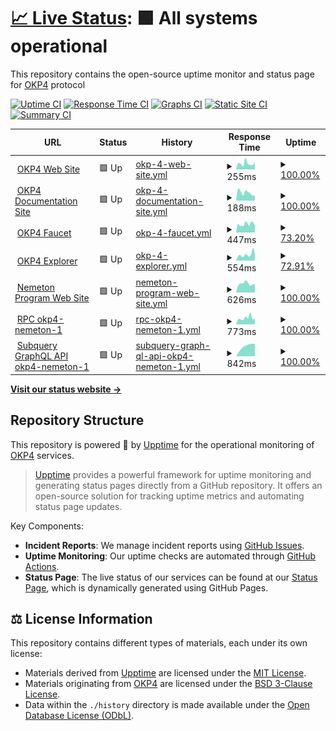 # [📈 Live Status](https://status.okp4.network): <!--live status--> **🟩 All systems operational**

This repository contains the open-source uptime monitor and status page for [OKP4](https://okp4.network) protocol

[![Uptime CI](https://github.com/okp4/status/workflows/Uptime%20CI/badge.svg)](https://github.com/okp4/status/actions?query=workflow%3A%22Uptime+CI%22)
[![Response Time CI](https://github.com/okp4/status/workflows/Response%20Time%20CI/badge.svg)](https://github.com/okp4/status/actions?query=workflow%3A%22Response+Time+CI%22)
[![Graphs CI](https://github.com/okp4/status/workflows/Graphs%20CI/badge.svg)](https://github.com/okp4/status/actions?query=workflow%3A%22Graphs+CI%22)
[![Static Site CI](https://github.com/okp4/status/workflows/Static%20Site%20CI/badge.svg)](https://github.com/okp4/status/actions?query=workflow%3A%22Static+Site+CI%22)
[![Summary CI](https://github.com/okp4/status/workflows/Summary%20CI/badge.svg)](https://github.com/okp4/status/actions?query=workflow%3A%22Summary+CI%22)

<!--start: status pages-->
<!-- This summary is generated by Upptime (https://github.com/upptime/upptime) -->
<!-- Do not edit this manually, your changes will be overwritten -->
<!-- prettier-ignore -->
| URL | Status | History | Response Time | Uptime |
| --- | ------ | ------- | ------------- | ------ |
| <img alt="" src="https://icons.duckduckgo.com/ip3/okp4.network.ico" height="13"> [OKP4 Web Site](https://okp4.network) | 🟩 Up | [okp-4-web-site.yml](https://github.com/okp4/status/commits/HEAD/history/okp-4-web-site.yml) | <details><summary><img alt="Response time graph" src="./graphs/okp-4-web-site/response-time-week.png" height="20"> 255ms</summary><br><a href="https://status.okp4.network/history/okp-4-web-site"><img alt="Response time 378" src="https://img.shields.io/endpoint?url=https%3A%2F%2Fraw.githubusercontent.com%2Fokp4%2Fstatus%2FHEAD%2Fapi%2Fokp-4-web-site%2Fresponse-time.json"></a><br><a href="https://status.okp4.network/history/okp-4-web-site"><img alt="24-hour response time 120" src="https://img.shields.io/endpoint?url=https%3A%2F%2Fraw.githubusercontent.com%2Fokp4%2Fstatus%2FHEAD%2Fapi%2Fokp-4-web-site%2Fresponse-time-day.json"></a><br><a href="https://status.okp4.network/history/okp-4-web-site"><img alt="7-day response time 255" src="https://img.shields.io/endpoint?url=https%3A%2F%2Fraw.githubusercontent.com%2Fokp4%2Fstatus%2FHEAD%2Fapi%2Fokp-4-web-site%2Fresponse-time-week.json"></a><br><a href="https://status.okp4.network/history/okp-4-web-site"><img alt="30-day response time 378" src="https://img.shields.io/endpoint?url=https%3A%2F%2Fraw.githubusercontent.com%2Fokp4%2Fstatus%2FHEAD%2Fapi%2Fokp-4-web-site%2Fresponse-time-month.json"></a><br><a href="https://status.okp4.network/history/okp-4-web-site"><img alt="1-year response time 378" src="https://img.shields.io/endpoint?url=https%3A%2F%2Fraw.githubusercontent.com%2Fokp4%2Fstatus%2FHEAD%2Fapi%2Fokp-4-web-site%2Fresponse-time-year.json"></a></details> | <details><summary><a href="https://status.okp4.network/history/okp-4-web-site">100.00%</a></summary><a href="https://status.okp4.network/history/okp-4-web-site"><img alt="All-time uptime 100.00%" src="https://img.shields.io/endpoint?url=https%3A%2F%2Fraw.githubusercontent.com%2Fokp4%2Fstatus%2FHEAD%2Fapi%2Fokp-4-web-site%2Fuptime.json"></a><br><a href="https://status.okp4.network/history/okp-4-web-site"><img alt="24-hour uptime 100.00%" src="https://img.shields.io/endpoint?url=https%3A%2F%2Fraw.githubusercontent.com%2Fokp4%2Fstatus%2FHEAD%2Fapi%2Fokp-4-web-site%2Fuptime-day.json"></a><br><a href="https://status.okp4.network/history/okp-4-web-site"><img alt="7-day uptime 100.00%" src="https://img.shields.io/endpoint?url=https%3A%2F%2Fraw.githubusercontent.com%2Fokp4%2Fstatus%2FHEAD%2Fapi%2Fokp-4-web-site%2Fuptime-week.json"></a><br><a href="https://status.okp4.network/history/okp-4-web-site"><img alt="30-day uptime 100.00%" src="https://img.shields.io/endpoint?url=https%3A%2F%2Fraw.githubusercontent.com%2Fokp4%2Fstatus%2FHEAD%2Fapi%2Fokp-4-web-site%2Fuptime-month.json"></a><br><a href="https://status.okp4.network/history/okp-4-web-site"><img alt="1-year uptime 100.00%" src="https://img.shields.io/endpoint?url=https%3A%2F%2Fraw.githubusercontent.com%2Fokp4%2Fstatus%2FHEAD%2Fapi%2Fokp-4-web-site%2Fuptime-year.json"></a></details>
| <img alt="" src="https://icons.duckduckgo.com/ip3/docs.okp4.network.ico" height="13"> [OKP4 Documentation Site](https://docs.okp4.network) | 🟩 Up | [okp-4-documentation-site.yml](https://github.com/okp4/status/commits/HEAD/history/okp-4-documentation-site.yml) | <details><summary><img alt="Response time graph" src="./graphs/okp-4-documentation-site/response-time-week.png" height="20"> 188ms</summary><br><a href="https://status.okp4.network/history/okp-4-documentation-site"><img alt="Response time 302" src="https://img.shields.io/endpoint?url=https%3A%2F%2Fraw.githubusercontent.com%2Fokp4%2Fstatus%2FHEAD%2Fapi%2Fokp-4-documentation-site%2Fresponse-time.json"></a><br><a href="https://status.okp4.network/history/okp-4-documentation-site"><img alt="24-hour response time 116" src="https://img.shields.io/endpoint?url=https%3A%2F%2Fraw.githubusercontent.com%2Fokp4%2Fstatus%2FHEAD%2Fapi%2Fokp-4-documentation-site%2Fresponse-time-day.json"></a><br><a href="https://status.okp4.network/history/okp-4-documentation-site"><img alt="7-day response time 188" src="https://img.shields.io/endpoint?url=https%3A%2F%2Fraw.githubusercontent.com%2Fokp4%2Fstatus%2FHEAD%2Fapi%2Fokp-4-documentation-site%2Fresponse-time-week.json"></a><br><a href="https://status.okp4.network/history/okp-4-documentation-site"><img alt="30-day response time 302" src="https://img.shields.io/endpoint?url=https%3A%2F%2Fraw.githubusercontent.com%2Fokp4%2Fstatus%2FHEAD%2Fapi%2Fokp-4-documentation-site%2Fresponse-time-month.json"></a><br><a href="https://status.okp4.network/history/okp-4-documentation-site"><img alt="1-year response time 302" src="https://img.shields.io/endpoint?url=https%3A%2F%2Fraw.githubusercontent.com%2Fokp4%2Fstatus%2FHEAD%2Fapi%2Fokp-4-documentation-site%2Fresponse-time-year.json"></a></details> | <details><summary><a href="https://status.okp4.network/history/okp-4-documentation-site">100.00%</a></summary><a href="https://status.okp4.network/history/okp-4-documentation-site"><img alt="All-time uptime 100.00%" src="https://img.shields.io/endpoint?url=https%3A%2F%2Fraw.githubusercontent.com%2Fokp4%2Fstatus%2FHEAD%2Fapi%2Fokp-4-documentation-site%2Fuptime.json"></a><br><a href="https://status.okp4.network/history/okp-4-documentation-site"><img alt="24-hour uptime 100.00%" src="https://img.shields.io/endpoint?url=https%3A%2F%2Fraw.githubusercontent.com%2Fokp4%2Fstatus%2FHEAD%2Fapi%2Fokp-4-documentation-site%2Fuptime-day.json"></a><br><a href="https://status.okp4.network/history/okp-4-documentation-site"><img alt="7-day uptime 100.00%" src="https://img.shields.io/endpoint?url=https%3A%2F%2Fraw.githubusercontent.com%2Fokp4%2Fstatus%2FHEAD%2Fapi%2Fokp-4-documentation-site%2Fuptime-week.json"></a><br><a href="https://status.okp4.network/history/okp-4-documentation-site"><img alt="30-day uptime 100.00%" src="https://img.shields.io/endpoint?url=https%3A%2F%2Fraw.githubusercontent.com%2Fokp4%2Fstatus%2FHEAD%2Fapi%2Fokp-4-documentation-site%2Fuptime-month.json"></a><br><a href="https://status.okp4.network/history/okp-4-documentation-site"><img alt="1-year uptime 100.00%" src="https://img.shields.io/endpoint?url=https%3A%2F%2Fraw.githubusercontent.com%2Fokp4%2Fstatus%2FHEAD%2Fapi%2Fokp-4-documentation-site%2Fuptime-year.json"></a></details>
| <img alt="" src="https://icons.duckduckgo.com/ip3/faucet.okp4.network.ico" height="13"> [OKP4 Faucet](https://faucet.okp4.network) | 🟩 Up | [okp-4-faucet.yml](https://github.com/okp4/status/commits/HEAD/history/okp-4-faucet.yml) | <details><summary><img alt="Response time graph" src="./graphs/okp-4-faucet/response-time-week.png" height="20"> 447ms</summary><br><a href="https://status.okp4.network/history/okp-4-faucet"><img alt="Response time 503" src="https://img.shields.io/endpoint?url=https%3A%2F%2Fraw.githubusercontent.com%2Fokp4%2Fstatus%2FHEAD%2Fapi%2Fokp-4-faucet%2Fresponse-time.json"></a><br><a href="https://status.okp4.network/history/okp-4-faucet"><img alt="24-hour response time 352" src="https://img.shields.io/endpoint?url=https%3A%2F%2Fraw.githubusercontent.com%2Fokp4%2Fstatus%2FHEAD%2Fapi%2Fokp-4-faucet%2Fresponse-time-day.json"></a><br><a href="https://status.okp4.network/history/okp-4-faucet"><img alt="7-day response time 447" src="https://img.shields.io/endpoint?url=https%3A%2F%2Fraw.githubusercontent.com%2Fokp4%2Fstatus%2FHEAD%2Fapi%2Fokp-4-faucet%2Fresponse-time-week.json"></a><br><a href="https://status.okp4.network/history/okp-4-faucet"><img alt="30-day response time 503" src="https://img.shields.io/endpoint?url=https%3A%2F%2Fraw.githubusercontent.com%2Fokp4%2Fstatus%2FHEAD%2Fapi%2Fokp-4-faucet%2Fresponse-time-month.json"></a><br><a href="https://status.okp4.network/history/okp-4-faucet"><img alt="1-year response time 503" src="https://img.shields.io/endpoint?url=https%3A%2F%2Fraw.githubusercontent.com%2Fokp4%2Fstatus%2FHEAD%2Fapi%2Fokp-4-faucet%2Fresponse-time-year.json"></a></details> | <details><summary><a href="https://status.okp4.network/history/okp-4-faucet">73.20%</a></summary><a href="https://status.okp4.network/history/okp-4-faucet"><img alt="All-time uptime 88.60%" src="https://img.shields.io/endpoint?url=https%3A%2F%2Fraw.githubusercontent.com%2Fokp4%2Fstatus%2FHEAD%2Fapi%2Fokp-4-faucet%2Fuptime.json"></a><br><a href="https://status.okp4.network/history/okp-4-faucet"><img alt="24-hour uptime 100.00%" src="https://img.shields.io/endpoint?url=https%3A%2F%2Fraw.githubusercontent.com%2Fokp4%2Fstatus%2FHEAD%2Fapi%2Fokp-4-faucet%2Fuptime-day.json"></a><br><a href="https://status.okp4.network/history/okp-4-faucet"><img alt="7-day uptime 73.20%" src="https://img.shields.io/endpoint?url=https%3A%2F%2Fraw.githubusercontent.com%2Fokp4%2Fstatus%2FHEAD%2Fapi%2Fokp-4-faucet%2Fuptime-week.json"></a><br><a href="https://status.okp4.network/history/okp-4-faucet"><img alt="30-day uptime 88.60%" src="https://img.shields.io/endpoint?url=https%3A%2F%2Fraw.githubusercontent.com%2Fokp4%2Fstatus%2FHEAD%2Fapi%2Fokp-4-faucet%2Fuptime-month.json"></a><br><a href="https://status.okp4.network/history/okp-4-faucet"><img alt="1-year uptime 88.60%" src="https://img.shields.io/endpoint?url=https%3A%2F%2Fraw.githubusercontent.com%2Fokp4%2Fstatus%2FHEAD%2Fapi%2Fokp-4-faucet%2Fuptime-year.json"></a></details>
| <img alt="" src="https://icons.duckduckgo.com/ip3/explore.okp4.network.ico" height="13"> [OKP4 Explorer](https://explore.okp4.network) | 🟩 Up | [okp-4-explorer.yml](https://github.com/okp4/status/commits/HEAD/history/okp-4-explorer.yml) | <details><summary><img alt="Response time graph" src="./graphs/okp-4-explorer/response-time-week.png" height="20"> 554ms</summary><br><a href="https://status.okp4.network/history/okp-4-explorer"><img alt="Response time 567" src="https://img.shields.io/endpoint?url=https%3A%2F%2Fraw.githubusercontent.com%2Fokp4%2Fstatus%2FHEAD%2Fapi%2Fokp-4-explorer%2Fresponse-time.json"></a><br><a href="https://status.okp4.network/history/okp-4-explorer"><img alt="24-hour response time 385" src="https://img.shields.io/endpoint?url=https%3A%2F%2Fraw.githubusercontent.com%2Fokp4%2Fstatus%2FHEAD%2Fapi%2Fokp-4-explorer%2Fresponse-time-day.json"></a><br><a href="https://status.okp4.network/history/okp-4-explorer"><img alt="7-day response time 554" src="https://img.shields.io/endpoint?url=https%3A%2F%2Fraw.githubusercontent.com%2Fokp4%2Fstatus%2FHEAD%2Fapi%2Fokp-4-explorer%2Fresponse-time-week.json"></a><br><a href="https://status.okp4.network/history/okp-4-explorer"><img alt="30-day response time 567" src="https://img.shields.io/endpoint?url=https%3A%2F%2Fraw.githubusercontent.com%2Fokp4%2Fstatus%2FHEAD%2Fapi%2Fokp-4-explorer%2Fresponse-time-month.json"></a><br><a href="https://status.okp4.network/history/okp-4-explorer"><img alt="1-year response time 567" src="https://img.shields.io/endpoint?url=https%3A%2F%2Fraw.githubusercontent.com%2Fokp4%2Fstatus%2FHEAD%2Fapi%2Fokp-4-explorer%2Fresponse-time-year.json"></a></details> | <details><summary><a href="https://status.okp4.network/history/okp-4-explorer">72.91%</a></summary><a href="https://status.okp4.network/history/okp-4-explorer"><img alt="All-time uptime 88.48%" src="https://img.shields.io/endpoint?url=https%3A%2F%2Fraw.githubusercontent.com%2Fokp4%2Fstatus%2FHEAD%2Fapi%2Fokp-4-explorer%2Fuptime.json"></a><br><a href="https://status.okp4.network/history/okp-4-explorer"><img alt="24-hour uptime 100.00%" src="https://img.shields.io/endpoint?url=https%3A%2F%2Fraw.githubusercontent.com%2Fokp4%2Fstatus%2FHEAD%2Fapi%2Fokp-4-explorer%2Fuptime-day.json"></a><br><a href="https://status.okp4.network/history/okp-4-explorer"><img alt="7-day uptime 72.91%" src="https://img.shields.io/endpoint?url=https%3A%2F%2Fraw.githubusercontent.com%2Fokp4%2Fstatus%2FHEAD%2Fapi%2Fokp-4-explorer%2Fuptime-week.json"></a><br><a href="https://status.okp4.network/history/okp-4-explorer"><img alt="30-day uptime 88.48%" src="https://img.shields.io/endpoint?url=https%3A%2F%2Fraw.githubusercontent.com%2Fokp4%2Fstatus%2FHEAD%2Fapi%2Fokp-4-explorer%2Fuptime-month.json"></a><br><a href="https://status.okp4.network/history/okp-4-explorer"><img alt="1-year uptime 88.48%" src="https://img.shields.io/endpoint?url=https%3A%2F%2Fraw.githubusercontent.com%2Fokp4%2Fstatus%2FHEAD%2Fapi%2Fokp-4-explorer%2Fuptime-year.json"></a></details>
| <img alt="" src="https://icons.duckduckgo.com/ip3/nemeton.okp4.network.ico" height="13"> [Nemeton Program Web Site](https://nemeton.okp4.network) | 🟩 Up | [nemeton-program-web-site.yml](https://github.com/okp4/status/commits/HEAD/history/nemeton-program-web-site.yml) | <details><summary><img alt="Response time graph" src="./graphs/nemeton-program-web-site/response-time-week.png" height="20"> 626ms</summary><br><a href="https://status.okp4.network/history/nemeton-program-web-site"><img alt="Response time 686" src="https://img.shields.io/endpoint?url=https%3A%2F%2Fraw.githubusercontent.com%2Fokp4%2Fstatus%2FHEAD%2Fapi%2Fnemeton-program-web-site%2Fresponse-time.json"></a><br><a href="https://status.okp4.network/history/nemeton-program-web-site"><img alt="24-hour response time 525" src="https://img.shields.io/endpoint?url=https%3A%2F%2Fraw.githubusercontent.com%2Fokp4%2Fstatus%2FHEAD%2Fapi%2Fnemeton-program-web-site%2Fresponse-time-day.json"></a><br><a href="https://status.okp4.network/history/nemeton-program-web-site"><img alt="7-day response time 626" src="https://img.shields.io/endpoint?url=https%3A%2F%2Fraw.githubusercontent.com%2Fokp4%2Fstatus%2FHEAD%2Fapi%2Fnemeton-program-web-site%2Fresponse-time-week.json"></a><br><a href="https://status.okp4.network/history/nemeton-program-web-site"><img alt="30-day response time 686" src="https://img.shields.io/endpoint?url=https%3A%2F%2Fraw.githubusercontent.com%2Fokp4%2Fstatus%2FHEAD%2Fapi%2Fnemeton-program-web-site%2Fresponse-time-month.json"></a><br><a href="https://status.okp4.network/history/nemeton-program-web-site"><img alt="1-year response time 686" src="https://img.shields.io/endpoint?url=https%3A%2F%2Fraw.githubusercontent.com%2Fokp4%2Fstatus%2FHEAD%2Fapi%2Fnemeton-program-web-site%2Fresponse-time-year.json"></a></details> | <details><summary><a href="https://status.okp4.network/history/nemeton-program-web-site">100.00%</a></summary><a href="https://status.okp4.network/history/nemeton-program-web-site"><img alt="All-time uptime 100.00%" src="https://img.shields.io/endpoint?url=https%3A%2F%2Fraw.githubusercontent.com%2Fokp4%2Fstatus%2FHEAD%2Fapi%2Fnemeton-program-web-site%2Fuptime.json"></a><br><a href="https://status.okp4.network/history/nemeton-program-web-site"><img alt="24-hour uptime 100.00%" src="https://img.shields.io/endpoint?url=https%3A%2F%2Fraw.githubusercontent.com%2Fokp4%2Fstatus%2FHEAD%2Fapi%2Fnemeton-program-web-site%2Fuptime-day.json"></a><br><a href="https://status.okp4.network/history/nemeton-program-web-site"><img alt="7-day uptime 100.00%" src="https://img.shields.io/endpoint?url=https%3A%2F%2Fraw.githubusercontent.com%2Fokp4%2Fstatus%2FHEAD%2Fapi%2Fnemeton-program-web-site%2Fuptime-week.json"></a><br><a href="https://status.okp4.network/history/nemeton-program-web-site"><img alt="30-day uptime 100.00%" src="https://img.shields.io/endpoint?url=https%3A%2F%2Fraw.githubusercontent.com%2Fokp4%2Fstatus%2FHEAD%2Fapi%2Fnemeton-program-web-site%2Fuptime-month.json"></a><br><a href="https://status.okp4.network/history/nemeton-program-web-site"><img alt="1-year uptime 100.00%" src="https://img.shields.io/endpoint?url=https%3A%2F%2Fraw.githubusercontent.com%2Fokp4%2Fstatus%2FHEAD%2Fapi%2Fnemeton-program-web-site%2Fuptime-year.json"></a></details>
| <img alt="" src="https://icons.duckduckgo.com/ip3/api.testnet.okp4.network.ico" height="13"> [RPC okp4-nemeton-1](https://api.testnet.okp4.network/cosmos/base/tendermint/v1beta1/blocks/latest) | 🟩 Up | [rpc-okp4-nemeton-1.yml](https://github.com/okp4/status/commits/HEAD/history/rpc-okp4-nemeton-1.yml) | <details><summary><img alt="Response time graph" src="./graphs/rpc-okp4-nemeton-1/response-time-week.png" height="20"> 773ms</summary><br><a href="https://status.okp4.network/history/rpc-okp4-nemeton-1"><img alt="Response time 998" src="https://img.shields.io/endpoint?url=https%3A%2F%2Fraw.githubusercontent.com%2Fokp4%2Fstatus%2FHEAD%2Fapi%2Frpc-okp4-nemeton-1%2Fresponse-time.json"></a><br><a href="https://status.okp4.network/history/rpc-okp4-nemeton-1"><img alt="24-hour response time 552" src="https://img.shields.io/endpoint?url=https%3A%2F%2Fraw.githubusercontent.com%2Fokp4%2Fstatus%2FHEAD%2Fapi%2Frpc-okp4-nemeton-1%2Fresponse-time-day.json"></a><br><a href="https://status.okp4.network/history/rpc-okp4-nemeton-1"><img alt="7-day response time 773" src="https://img.shields.io/endpoint?url=https%3A%2F%2Fraw.githubusercontent.com%2Fokp4%2Fstatus%2FHEAD%2Fapi%2Frpc-okp4-nemeton-1%2Fresponse-time-week.json"></a><br><a href="https://status.okp4.network/history/rpc-okp4-nemeton-1"><img alt="30-day response time 998" src="https://img.shields.io/endpoint?url=https%3A%2F%2Fraw.githubusercontent.com%2Fokp4%2Fstatus%2FHEAD%2Fapi%2Frpc-okp4-nemeton-1%2Fresponse-time-month.json"></a><br><a href="https://status.okp4.network/history/rpc-okp4-nemeton-1"><img alt="1-year response time 998" src="https://img.shields.io/endpoint?url=https%3A%2F%2Fraw.githubusercontent.com%2Fokp4%2Fstatus%2FHEAD%2Fapi%2Frpc-okp4-nemeton-1%2Fresponse-time-year.json"></a></details> | <details><summary><a href="https://status.okp4.network/history/rpc-okp4-nemeton-1">100.00%</a></summary><a href="https://status.okp4.network/history/rpc-okp4-nemeton-1"><img alt="All-time uptime 99.75%" src="https://img.shields.io/endpoint?url=https%3A%2F%2Fraw.githubusercontent.com%2Fokp4%2Fstatus%2FHEAD%2Fapi%2Frpc-okp4-nemeton-1%2Fuptime.json"></a><br><a href="https://status.okp4.network/history/rpc-okp4-nemeton-1"><img alt="24-hour uptime 100.00%" src="https://img.shields.io/endpoint?url=https%3A%2F%2Fraw.githubusercontent.com%2Fokp4%2Fstatus%2FHEAD%2Fapi%2Frpc-okp4-nemeton-1%2Fuptime-day.json"></a><br><a href="https://status.okp4.network/history/rpc-okp4-nemeton-1"><img alt="7-day uptime 100.00%" src="https://img.shields.io/endpoint?url=https%3A%2F%2Fraw.githubusercontent.com%2Fokp4%2Fstatus%2FHEAD%2Fapi%2Frpc-okp4-nemeton-1%2Fuptime-week.json"></a><br><a href="https://status.okp4.network/history/rpc-okp4-nemeton-1"><img alt="30-day uptime 99.75%" src="https://img.shields.io/endpoint?url=https%3A%2F%2Fraw.githubusercontent.com%2Fokp4%2Fstatus%2FHEAD%2Fapi%2Frpc-okp4-nemeton-1%2Fuptime-month.json"></a><br><a href="https://status.okp4.network/history/rpc-okp4-nemeton-1"><img alt="1-year uptime 99.75%" src="https://img.shields.io/endpoint?url=https%3A%2F%2Fraw.githubusercontent.com%2Fokp4%2Fstatus%2FHEAD%2Fapi%2Frpc-okp4-nemeton-1%2Fuptime-year.json"></a></details>
| <img alt="" src="https://icons.duckduckgo.com/ip3/api.subquery.network.ico" height="13"> [Subquery GraphQL API okp4-nemeton-1](https://api.subquery.network/sq/okp4/nemeton-1) | 🟩 Up | [subquery-graph-ql-api-okp4-nemeton-1.yml](https://github.com/okp4/status/commits/HEAD/history/subquery-graph-ql-api-okp4-nemeton-1.yml) | <details><summary><img alt="Response time graph" src="./graphs/subquery-graph-ql-api-okp4-nemeton-1/response-time-week.png" height="20"> 842ms</summary><br><a href="https://status.okp4.network/history/subquery-graph-ql-api-okp4-nemeton-1"><img alt="Response time 842" src="https://img.shields.io/endpoint?url=https%3A%2F%2Fraw.githubusercontent.com%2Fokp4%2Fstatus%2FHEAD%2Fapi%2Fsubquery-graph-ql-api-okp4-nemeton-1%2Fresponse-time.json"></a><br><a href="https://status.okp4.network/history/subquery-graph-ql-api-okp4-nemeton-1"><img alt="24-hour response time 1290" src="https://img.shields.io/endpoint?url=https%3A%2F%2Fraw.githubusercontent.com%2Fokp4%2Fstatus%2FHEAD%2Fapi%2Fsubquery-graph-ql-api-okp4-nemeton-1%2Fresponse-time-day.json"></a><br><a href="https://status.okp4.network/history/subquery-graph-ql-api-okp4-nemeton-1"><img alt="7-day response time 842" src="https://img.shields.io/endpoint?url=https%3A%2F%2Fraw.githubusercontent.com%2Fokp4%2Fstatus%2FHEAD%2Fapi%2Fsubquery-graph-ql-api-okp4-nemeton-1%2Fresponse-time-week.json"></a><br><a href="https://status.okp4.network/history/subquery-graph-ql-api-okp4-nemeton-1"><img alt="30-day response time 842" src="https://img.shields.io/endpoint?url=https%3A%2F%2Fraw.githubusercontent.com%2Fokp4%2Fstatus%2FHEAD%2Fapi%2Fsubquery-graph-ql-api-okp4-nemeton-1%2Fresponse-time-month.json"></a><br><a href="https://status.okp4.network/history/subquery-graph-ql-api-okp4-nemeton-1"><img alt="1-year response time 842" src="https://img.shields.io/endpoint?url=https%3A%2F%2Fraw.githubusercontent.com%2Fokp4%2Fstatus%2FHEAD%2Fapi%2Fsubquery-graph-ql-api-okp4-nemeton-1%2Fresponse-time-year.json"></a></details> | <details><summary><a href="https://status.okp4.network/history/subquery-graph-ql-api-okp4-nemeton-1">100.00%</a></summary><a href="https://status.okp4.network/history/subquery-graph-ql-api-okp4-nemeton-1"><img alt="All-time uptime 100.00%" src="https://img.shields.io/endpoint?url=https%3A%2F%2Fraw.githubusercontent.com%2Fokp4%2Fstatus%2FHEAD%2Fapi%2Fsubquery-graph-ql-api-okp4-nemeton-1%2Fuptime.json"></a><br><a href="https://status.okp4.network/history/subquery-graph-ql-api-okp4-nemeton-1"><img alt="24-hour uptime 100.00%" src="https://img.shields.io/endpoint?url=https%3A%2F%2Fraw.githubusercontent.com%2Fokp4%2Fstatus%2FHEAD%2Fapi%2Fsubquery-graph-ql-api-okp4-nemeton-1%2Fuptime-day.json"></a><br><a href="https://status.okp4.network/history/subquery-graph-ql-api-okp4-nemeton-1"><img alt="7-day uptime 100.00%" src="https://img.shields.io/endpoint?url=https%3A%2F%2Fraw.githubusercontent.com%2Fokp4%2Fstatus%2FHEAD%2Fapi%2Fsubquery-graph-ql-api-okp4-nemeton-1%2Fuptime-week.json"></a><br><a href="https://status.okp4.network/history/subquery-graph-ql-api-okp4-nemeton-1"><img alt="30-day uptime 100.00%" src="https://img.shields.io/endpoint?url=https%3A%2F%2Fraw.githubusercontent.com%2Fokp4%2Fstatus%2FHEAD%2Fapi%2Fsubquery-graph-ql-api-okp4-nemeton-1%2Fuptime-month.json"></a><br><a href="https://status.okp4.network/history/subquery-graph-ql-api-okp4-nemeton-1"><img alt="1-year uptime 100.00%" src="https://img.shields.io/endpoint?url=https%3A%2F%2Fraw.githubusercontent.com%2Fokp4%2Fstatus%2FHEAD%2Fapi%2Fsubquery-graph-ql-api-okp4-nemeton-1%2Fuptime-year.json"></a></details>

<!--end: status pages-->

[**Visit our status website →**](https://status.okp4.network)

## Repository Structure

This repository is powered 💪 by [Upptime](https://github.com/upptime/upptime) for the operational monitoring of [OKP4](https://okp4.network) services.

> [Upptime](https://upptime.js.org) provides a powerful framework for uptime monitoring and generating status pages directly from a GitHub repository. It offers an open-source solution for tracking uptime metrics and automating status page updates.

Key Components:

- **Incident Reports**: We manage incident reports using [GitHub Issues](https://github.com/okp4/status/issues).
- **Uptime Monitoring**: Our uptime checks are automated through [GitHub Actions](https://github.com/okp4/status/actions).
- **Status Page**: The live status of our services can be found at our [Status Page](https://status.okp4.network), which is dynamically generated using GitHub Pages.

## ⚖️ License Information

This repository contains different types of materials, each under its own license:

- Materials derived from [Upptime](https://github.com/upptime/upptime) are licensed under the [MIT License](./LICENSE-UPPTIME).
- Materials originating from [OKP4](https://okp4.network) are licensed under the [BSD 3-Clause License](./LICENSE).
- Data within the `./history` directory is made available under the [Open Database License (ODbL)](./LICENSE-DATA).
